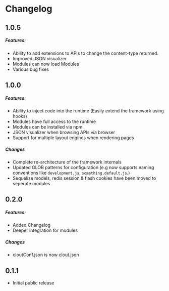 Changelog
==============
## 1.0.5
##### Features:
- Ability to add extensions to APIs to change the content-type returned.
- Improved JSON visualizer
- Modules can now load Modules
- Various bug fixes

## 1.0.0
##### Features:
- Ability to inject code into the runtime (Easily extend the framework using hooks)
- Modules have full access to the runtime
- Modules can be installed via npm
- JSON visualizer when browsing APIs via browser
- Support for multiple layout engines when rendering pages

##### Changes
- Complete re-architecture of the framework internals
- Updated GLOB patterns for configuration (e.g now supports naming conventions like `development.js`, `something.default.js`.)
- Sequelize models, redis session & flash cookies have been moved to seperate modules

## 0.2.0
##### Features:
- Added Changelog
- Deeper integration for modules

##### Changes
- cloutConf.json is now clout.json

## 0.1.1
- Initial public release